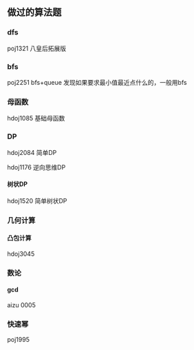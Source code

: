 ## 做过的算法题

### dfs
poj1321 八皇后拓展版
### bfs
poj2251 bfs+queue 发现如果要求最小值最近点什么的，一般用bfs
### 母函数

hdoj1085 基础母函数
### DP

hdoj2084 简单DP

hdoj1176 逆向思维DP

#### 树状DP
hdoj1520 简单树状DP


### 几何计算

#### 凸包计算

hdoj3045

### 数论

#### gcd

aizu 0005

### 快速幂

poj1995